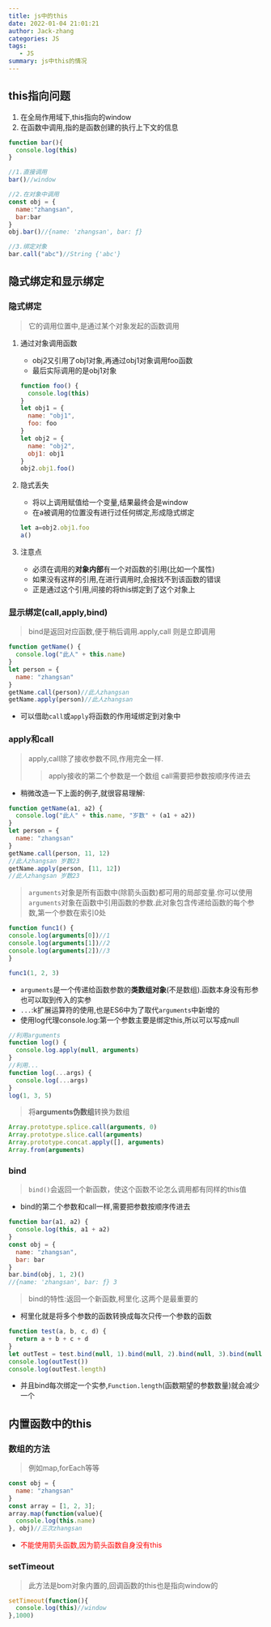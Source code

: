 ```yaml
---
title: js中的this
date: 2022-01-04 21:01:21
author: Jack-zhang
categories: JS
tags:
   - JS
summary: js中this的情况
---
```


## this指向问题

1. 在全局作用域下,this指向的window
2. 在函数中调用,指的是函数创建的执行上下文的信息

```js
function bar(){
  console.log(this)
}

//1.直接调用
bar()//window

//2.在对象中调用
const obj = {
  name:"zhangsan",
  bar:bar
}
obj.bar()//{name: 'zhangsan', bar: ƒ}

//3.绑定对象
bar.call("abc")//String {'abc'}
```

## 隐式绑定和显示绑定

### 隐式绑定

>它的调用位置中,是通过某个对象发起的函数调用

1. 通过对象调用函数
   * obj2又引用了obj1对象,再通过obj1对象调用foo函数
   * 最后实际调用的是obj1对象

   ```js
   function foo() {
     console.log(this)
   }
   let obj1 = {
     name: "obj1",
     foo: foo
   }
   let obj2 = {
     name: "obj2",
     obj1: obj1
   }
   obj2.obj1.foo()
   ```

2. 隐式丢失
   * 将以上调用赋值给一个变量,结果最终会是window
   * 在a被调用的位置没有进行过任何绑定,形成隐式绑定

   ```js
   let a=obj2.obj1.foo
   a()
   ```

3. 注意点
   * 必须在调用的**对象内部**有一个对函数的引用(比如一个属性)
   * 如果没有这样的引用,在进行调用时,会报找不到该函数的错误
   * 正是通过这个引用,间接的将this绑定到了这个对象上

### 显示绑定(call,apply,bind)

>bind是返回对应函数,便于稍后调用.apply,call 则是立即调用

```js
function getName() {
  console.log("此人" + this.name)
}
let person = {
  name: "zhangsan"
}
getName.call(person)//此人zhangsan
getName.apply(person)//此人zhangsan
```

* 可以借助`call`或`apply`将函数的作用域绑定到对象中

### apply和call

>apply,call除了接收参数不同,作用完全一样.
>>apply接收的第二个参数是一个数组
>>call需要把参数按顺序传进去

* 稍微改造一下上面的例子,就很容易理解:

```js
function getName(a1, a2) {
  console.log("此人" + this.name, "岁数" + (a1 + a2))
}
let person = {
  name: "zhangsan"
}
getName.call(person, 11, 12)
//此人zhangsan 岁数23
getName.apply(person, [11, 12])
//此人zhangsan 岁数23
```

>`arguments`对象是所有函数中(除箭头函数)都可用的局部变量.你可以使用`arguments`对象在函数中引用函数的参数.此对象包含传递给函数的每个参数,第一个参数在索引0处

```js
function func1() {
console.log(arguments[0])//1
console.log(arguments[1])//2
console.log(arguments[2])//3
}

func1(1, 2, 3)
```

* `arguments`是一个传递给函数参数的**类数组对象**(不是数组).函数本身没有形参也可以取到传入的实参
* `...`:k扩展运算符的使用,也是ES6中为了取代`arguments`中新增的
* 使用log代理console.log:第一个参数主要是绑定this,所以可以写成null

```js
//利用arguments
function log() {
  console.log.apply(null, arguments)
}
//利用...
function log(...args) {
  console.log(...args)
}
log(1, 3, 5)
```

> 将**arguments伪数组**转换为数组

```js
Array.prototype.splice.call(arguments, 0)
Array.prototype.slice.call(arguments)
Array.prototype.concat.apply([], arguments)
Array.from(arguments)
```

### bind

>`bind()`会返回一个新函数，使这个函数不论怎么调用都有同样的this值

* bind的第二个参数和call一样,需要把参数按顺序传进去

```js
function bar(a1, a2) {
  console.log(this, a1 + a2)
}
const obj = {
  name: "zhangsan",
  bar: bar
}
bar.bind(obj, 1, 2)()
//{name: 'zhangsan', bar: ƒ} 3
```

>bind的特性:返回一个新函数,柯里化.这两个是最重要的

* 柯里化就是将多个参数的函数转换成每次只传一个参数的函数

```js
function test(a, b, c, d) {
  return a + b + c + d
}
let outTest = test.bind(null, 1).bind(null, 2).bind(null, 3).bind(null, 4)
console.log(outTest())
console.log(outTest.length)
```

* 并且bind每次绑定一个实参,`Function.length`(函数期望的参数数量)就会减少一个

## 内置函数中的this

### 数组的方法

>例如map,forEach等等

```js
const obj = {
  name: "zhangsan"
}
const array = [1, 2, 3];
array.map(function(value){
  console.log(this.name)
}, obj)//三次zhangsan
```

* <span style="color:red">不能使用箭头函数,因为箭头函数自身没有this</span>

### setTimeout

>此方法是bom对象内置的,回调函数的this也是指向window的

```js
setTimeout(function(){
  console.log(this)//window
},1000)
```
